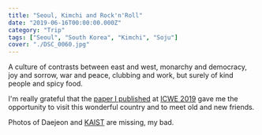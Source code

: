 ```yaml
---
title: "Seoul, Kimchi and Rock'n'Roll"
date: "2019-06-16T00:00:00.000Z"
category: "Trip"
tags: ["Seoul", "South Korea", "Kimchi", "Soju"]
cover: "./DSC_0060.jpg"
---
```


A culture of contrasts between east and west, monarchy and democracy, joy and sorrow, war and peace, clubbing and work, but surely of kind people and spicy food.

I'm really grateful that the [paper I published](https://flavioprimo.xyz/blog/a-customisable-pipeline-for-continuously-harvesting-socially-minded-twitter-user/) at [ICWE 2019](https://icwe2019.webengineering.org/) gave me the opportunity to visit this wonderful country and to meet old and new friends.

Photos of Daejeon and [KAIST](https://it.wikipedia.org/wiki/KAIST) are missing, my bad.